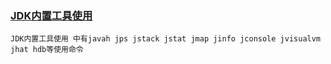 ### [JDK内置工具使用](https://blog.csdn.net/fenglibing/article/details/6411999)
```text
JDK内置工具使用 中有javah jps jstack jstat jmap jinfo jconsole jvisualvm jhat hdb等使用命令
```
